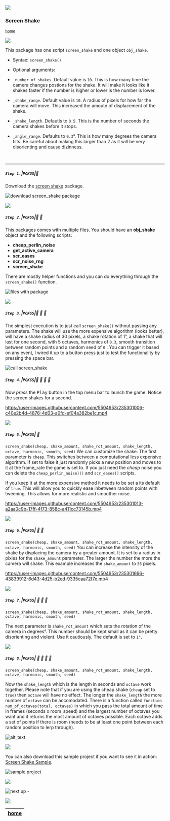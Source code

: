![](../images/line3.png)

### Screen Shake

<sub>[home](../README.md#user-content-gms2-packages---table-of-contents)</sub>

![](../images/line3.png)

This package has one script `screen_shake` and one object `obj_shake`. 

* Syntax:
`screen_shake()`

* Optional arguments:
* `_number_of_shakes`.  Default value is `10`.  This is how many time the camera changes postions for the shake.  It will make it looks like it shakes faster if the number is higher or lower is the number is lower.
* `_shake_range`. Default value is `10`. A radius of pixels for how far the camera will move.  This increased the amoutn of displacement of the shake.
* `_shake_length`.  Defautls to `0.5`.  This is the number of seconds the camera shakes before it stops.  
* `_angle_range`.  Defaults to `0.3`°.  This is how many degrees the camera tilts.  Be careful about making this larger than 2 as it will be very disorienting and cause dizinness.


<br>

---

##### `Step 1.`\|`PCKGS`|:small_blue_diamond:

Download the [screen shake](../packages/screen_shake.yymps) package.

![download screen_shake package](images/downloadPackage.png)

![](../images/line2.png)

##### `Step 2.`\|`PCKGS`|:small_blue_diamond: :small_blue_diamond: 

This packages comes with multiple files.  You should have an **obj_shake** object and the following scripts:

* **cheap_perlin_noise**
* **get_active_camera**
* **scr_eases**
* **scr_noise_rng**
* **screen_shake**

There are mostly helper functions and you can do everything through the `screen_shake()` function.

![files with package](images/files.png)

![](../images/line2.png)

##### `Step 3.`\|`PCKGS`|:small_blue_diamond: :small_blue_diamond: :small_blue_diamond:

The simplest execution is to just call `screen_shake()` without passing any parameters. The shake will use the more expensive algorithm (looks better), will have a shake radius of 30 pixels, a shake rotation of 1°, a shake that will last for one second, with 5 octaves, harmonics of `0.3`, smooth transition between random points and a random seed of `0` . You can trigger it based on any event, I wired it up to a button press just to test the functionality by pressing the space bar. 

![call screen_shake](images/callScreenShake.png)

##### `Step 4.`\|`PCKGS`|:small_blue_diamond: :small_blue_diamond: :small_blue_diamond: :small_blue_diamond:

Now *press* the <kbd>Play</kbd> button in the top menu bar to launch the game. Notice the screen shakes for a second. 

https://user-images.githubusercontent.com/5504953/235301006-c40e2b4d-4876-4d03-a0fd-ef04a382be1c.mp4

![](../images/line2.png)

##### `Step 5.`\|`PCKGS`| :small_orange_diamond:

`screen_shake(cheap, shake_amount, shake_rot_amount, shake_length, octave, harmonic, smooth, seed)`
We can customize the shake.  The first parameter is `cheap`.  This switches between a computational less expensive algorithm.  If set to false it just randomly picks a new position and moves to it at the frame_rate the game is set to. If you just need the *cheap* noise you can delete the `cheap_perlin_noise)()` and `scr_eases()` scripts.

If you keep it at the more expensive method it needs to be set a its default of `true`. This will allow you to quickly ease inbetween random points with tweening.  This allows for more realistic and smoother noise.

https://user-images.githubusercontent.com/5504953/235301013-a2aa0c9b-17ff-4f73-858c-a411cc73145b.mp4

![](../images/line2.png)

##### `Step 6.`\|`PCKGS`| :small_orange_diamond: :small_blue_diamond:

`screen_shake(cheap, shake_amount, shake_rot_amount, shake_length, octave, harmonic, smooth, seed)`
You can increase the intensity of the shake by displacing the camera by a greater amount.  It is set to a radius in pixles for the `shake_amount` parameter.  The larger the number the more the camera will shake. This example increases the `shake_amount` to `55` pixels.

https://user-images.githubusercontent.com/5504953/235301666-43839912-6d43-4d25-b2ed-9335caa72f7e.mp4

![](../images/line2.png)

##### `Step 7.`\|`PCKGS`| :small_orange_diamond: :small_blue_diamond: :small_blue_diamond:

`screen_shake(cheap, shake_amount, shake_rot_amount, shake_length, octave, harmonic, smooth, seed)`

The next parameter is `shake_rot_amount` which sets the rotation of the camera in degrees°.  This number should be kept small as it can be pretty disorienting and violent.  Use it cautiously.  The default is set to `1°`.

![](../images/line2.png)

##### `Step 8.`\|`PCKGS`| :small_orange_diamond: :small_blue_diamond: :small_blue_diamond: :small_blue_diamond:

`screen_shake(cheap, shake_amount, shake_rot_amount, shake_length, octave, harmonic, smooth, seed)`

Now the `shake_length` which is the length in seconds and `octave` work together.  Please note that if you are using the cheap shake (`cheap` set to `true`) then `octave` will have no effect.  The longer the `shake_length` the more number of `octave` can be accomodated.  There is a function called `function num_of_octaves(total, octaves)` in which you pass the total amount of time in frames (seconds x room_speed) and the largest number of octaves you want and it returns the most amount of octaves possible. Each octave adds a set of points if there is room (needs to be at least one point between each random position to lerp through).


![alt_text](images/.png)

![](../images/line2.png)

You can also download this sample project if you want to see it in action: [Screen Shake Sample](../sample-projects/ScreenShakeSample.zip).

![sample project](images/sampleProject.png)

![](../images/line.png)

<!-- <img src="https://via.placeholder.com/1000x100/45D7CA/000000/?text=Package: Screen Shake"> -->

![next up - ](images/banner.png)

![](../images/line.png)

| [home](../README.md#user-content-gms2-packages---table-of-contents)|
|---|
